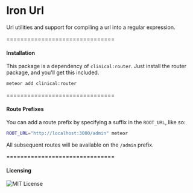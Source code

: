 Iron Url
==================
Url utilities and support for compiling a url into a regular expression.


===============================
#### Installation  

This package is a dependency of ``clinical:router``.  Just install the router package, and you'll get this included.

````bash
meteor add clinical:router
````

===============================
#### Route Prefixes

You can add a route prefix by specifying a suffix in the ``ROOT_URL``, like so:

````bash
ROOT_URL="http://localhost:3000/admin" meteor
````

All subsequent routes will be available on the ``/admin`` prefix.  



===============================
#### Licensing  

![MIT License](https://img.shields.io/badge/license-MIT-blue.svg)
